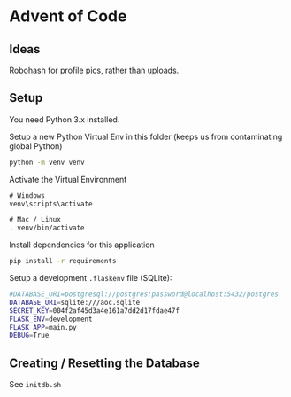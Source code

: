 # Advent of Code

## Ideas

Robohash for profile pics, rather than uploads.

## Setup

You need Python 3.x installed.

Setup a new Python Virtual Env in this folder (keeps us from contaminating global Python)

```sh
python -m venv venv
```

Activate the Virtual Environment

```txt
# Windows
venv\scripts\activate

# Mac / Linux
. venv/bin/activate
```

Install dependencies for this application

```sh
pip install -r requirements
```

Setup a development `.flaskenv` file (SQLite):

```sh
#DATABASE_URI=postgresql://postgres:password@localhost:5432/postgres
DATABASE_URI=sqlite:///aoc.sqlite
SECRET_KEY=004f2af45d3a4e161a7dd2d17fdae47f
FLASK_ENV=development
FLASK_APP=main.py
DEBUG=True
```

## Creating / Resetting the Database

See `initdb.sh`